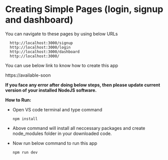 # Creating Simple Pages (login, signup and dashboard)

You can navigate to these pages by using below URLs

      http://localhost:3000/signup
      http://localhost:3000/login
      http://localhost:3000/dashboard
      http://localhost:3000/

You can use below link to know how to create this app

https://available-soon

**If you face any error after doing below steps, then please update current version of your installed NodeJS software.**

**How to Run:**

- Open VS code terminal and type command

      npm install

- Above command will install all neccessary packages and create node_modules folder in your downloaded code.

- Now run below command to run this app

      npm run dev
